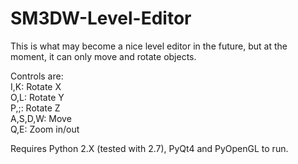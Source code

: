 # SM3DW-Level-Editor
This is what may become a nice level editor in the future, but at the moment, it can only move and rotate objects.

Controls are:<br>
I,K: Rotate X<br>
O,L: Rotate Y<br>
P,;: Rotate Z<br>
A,S,D,W: Move<br>
Q,E: Zoom in/out<br>

Requires Python 2.X (tested with 2.7), PyQt4 and PyOpenGL to run.
